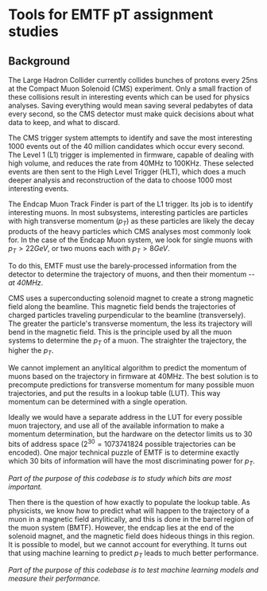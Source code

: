 # Tools for EMTF pT assignment studies


## Background
The Large Hadron Collider currently collides bunches of protons every 25ns at the Compact Muon Solenoid (CMS) experiment. Only a small fraction of these collisions result in interesting events which can be used for physics analyses. Saving everything would mean saving several pedabytes of data every second, so the CMS detector must make quick decisions about what data to keep, and what to discard.

The CMS trigger system attempts to identify and save the most interesting 1000 events out of the 40 million candidates which occur every second. The Level 1 (L1) trigger is implemented in firmware, capable of dealing with high volume, and reduces the rate from 40MHz to 100KHz. These selected events are then sent to the High Level Trigger (HLT), which does a much deeper analysis and reconstruction of the data to choose 1000 most interesting events.

The Endcap Muon Track Finder is part of the L1 trigger. Its job is to identify interesting muons. In most subsystems, interesting particles are particles with high transverse momentum ($p_T$) as these particles are likely the decay products of the heavy particles which CMS analyses most commonly look for. In the case of the Endcap Muon system, we look for single muons with $p_T>22 GeV$, or two muons each with $p_T>8 GeV$.

To do this, EMTF must use the barely-processed information from the detector to determine the trajectory of muons, and then their momentum -- _at 40MHz_. 

CMS uses a superconducting solenoid magnet to create a strong magnetic field along the beamline. This magnetic field bends the trajectories of charged particles traveling purpendicular to the beamline (transversely). The greater the particle's transverse momentum, the less its trajectory will bend in the magnetic field. This is the principle used by all the muon systems to determine the $p_T$ of a muon. The straighter the trajectory, the higher the $p_T$.

We cannot implement an anylitical algorithm to predict the momentum of muons based on the trajectory in firmware at 40MHz. The best solution is to precompute predictions for transverse momentum for many possible muon trajectories, and put the results in a lookup table (LUT). This way momentum can be determined with a single operation. 

Ideally we would have a separate address in the LUT for every possible muon trajectory, and use all of the available information to make a momentum determination, but the hardware on the detector limits us to 30 bits of address space ($2^{30}=1073741824$ possible trajectories can be encoded). One major technical puzzle of EMTF is to determine exactly which 30 bits of information will have the most discriminating power for $p_T$. 

_Part of the purpose of this codebase is to study which bits are most important._

Then there is the question of how exactly to populate the lookup table. As physicists, we know how to predict what will happen to the trajectory of a muon in a magnetic field anylitically, and this is done in the barrel region of the muon system (BMTF). However, the endcap lies at the end of the solenoid magnet, and the magnetic field does hideous things in this region. It is possible to model, but we cannot account for everything. It turns out that using machine learning to predict $p_T$ leads to much better performance. 

_Part of the purpose of this codebase is to test machine learning models and measure their performance._
